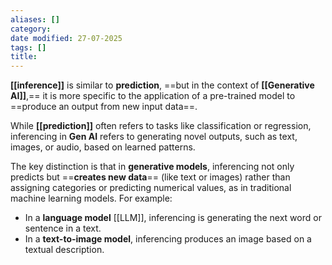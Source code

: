 ```yaml
---
aliases: []
category:
date modified: 27-07-2025
tags: []
title: 
---
```

**[[inference]]** is similar to **prediction**, ==but in the context of **[[Generative AI]]**,== it is more specific to the application of a pre-trained model to ==produce an output from new input data==. 

While **[[prediction]]** often refers to tasks like classification or regression, inferencing in **Gen AI** refers to generating novel outputs, such as text, images, or audio, based on learned patterns.

The key distinction is that in **generative models**, inferencing not only predicts but ==**creates new data**== (like text or images) rather than assigning categories or predicting numerical values, as in traditional machine learning models. For example:
- In a **language model** [[LLM]], inferencing is generating the next word or sentence in a text.
- In a **text-to-image model**, inferencing produces an image based on a textual description.

